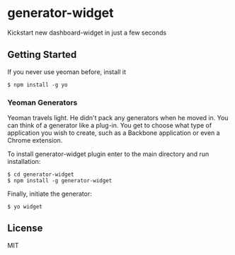 
generator-widget
==========================

Kickstart new dashboard-widget in just a few seconds

## Getting Started

If you never use yeoman before, install it 
```
$ npm install -g yo
```
### Yeoman Generators

Yeoman travels light. He didn't pack any generators when he moved in. You can think of a generator like a plug-in. You get to choose what type of application you wish to create, such as a Backbone application or even a Chrome extension.

To install generator-widget plugin enter to the main directory and run installation: 

```
$ cd generator-widget 
$ npm install -g generator-widget
```

Finally, initiate the generator:

```
$ yo widget
```

## License

MIT
